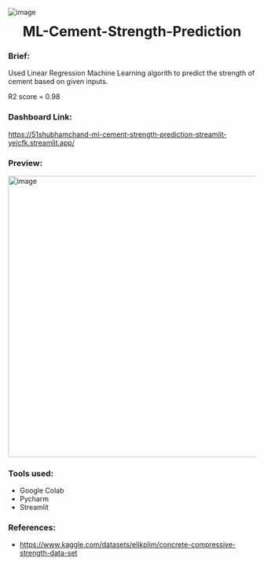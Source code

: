 ![image](https://user-images.githubusercontent.com/36957216/215263812-87c5ac75-3316-4910-99cd-5e62e60ba4d4.png)
<h1 align="center" style="margin-top: 0px;">ML-Cement-Strength-Prediction</h1>


### Brief:
Used Linear Regression Machine Learning algorith to predict the strength of cement based on given inputs.

R2 score = 0.98


### Dashboard Link: 
https://51shubhamchand-ml-cement-strength-prediction-streamlit-yejcfk.streamlit.app/

### Preview:
<img width="573" alt="image" src="https://user-images.githubusercontent.com/36957216/215181463-28c10a8d-9946-48f1-a029-80782ebbe79b.png">

### Tools used:
* Google Colab
* Pycharm
* Streamlit

### References:
* https://www.kaggle.com/datasets/elikplim/concrete-compressive-strength-data-set
